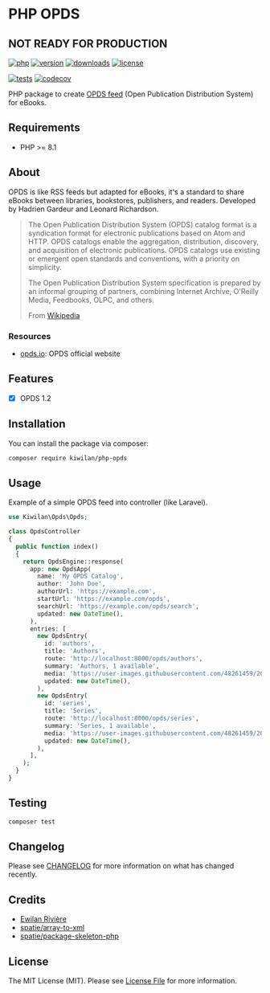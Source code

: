 # PHP OPDS

## NOT READY FOR PRODUCTION

[![php][php-version-src]][php-version-href]
[![version][version-src]][version-href]
[![downloads][downloads-src]][downloads-href]
[![license][license-src]][license-href]

[![tests][tests-src]][tests-href]
[![codecov][codecov-src]][codecov-href]

PHP package to create [OPDS feed](https://opds.io/) (Open Publication Distribution System) for eBooks.

## Requirements

-   PHP >= 8.1

## About

OPDS is like RSS feeds but adapted for eBooks, it's a standard to share eBooks between libraries, bookstores, publishers, and readers. Developed by Hadrien Gardeur and Leonard Richardson.

> The Open Publication Distribution System (OPDS) catalog format is a syndication format for electronic publications based on Atom and HTTP. OPDS catalogs enable the aggregation, distribution, discovery, and acquisition of electronic publications. OPDS catalogs use existing or emergent open standards and conventions, with a priority on simplicity.
>
> The Open Publication Distribution System specification is prepared by an informal grouping of partners, combining Internet Archive, O'Reilly Media, Feedbooks, OLPC, and others.
>
> From [Wikipedia](https://en.wikipedia.org/wiki/Open_Publication_Distribution_System)

### Resources

-   [opds.io](https://opds.io/): OPDS official website

## Features

-   [x] OPDS 1.2

## Installation

You can install the package via composer:

```bash
composer require kiwilan/php-opds
```

## Usage

Example of a simple OPDS feed into controller (like Laravel).

```php
use Kiwilan\Opds\Opds;

class OpdsController
{
  public function index()
  {
    return OpdsEngine::response(
      app: new OpdsApp(
        name: 'My OPDS Catalog',
        author: 'John Doe',
        authorUrl: 'https://example.com',
        startUrl: 'https://example.com/opds',
        searchUrl: 'https://example.com/opds/search',
        updated: new DateTime(),
      ),
      entries: [
        new OpdsEntry(
          id: 'authors',
          title: 'Authors',
          route: 'http://localhost:8000/opds/authors',
          summary: 'Authors, 1 available',
          media: 'https://user-images.githubusercontent.com/48261459/201463225-0a5a084e-df15-4b11-b1d2-40fafd3555cf.svg',
          updated: new DateTime(),
        ),
        new OpdsEntry(
          id: 'series',
          title: 'Series',
          route: 'http://localhost:8000/opds/series',
          summary: 'Series, 1 available',
          media: 'https://user-images.githubusercontent.com/48261459/201463225-0a5a084e-df15-4b11-b1d2-40fafd3555cf.svg',
          updated: new DateTime(),
        ),
      ],
    );
  }
}
```

## Testing

```bash
composer test
```

## Changelog

Please see [CHANGELOG](CHANGELOG.md) for more information on what has changed recently.

## Credits

-   [Ewilan Rivière](https://github.com/ewilan-riviere)
-   [spatie/array-to-xml](https://github.com/spatie/array-to-xml)
-   [spatie/package-skeleton-php](https://github.com/spatie/package-skeleton-php)

## License

The MIT License (MIT). Please see [License File](LICENSE.md) for more information.

[version-src]: https://img.shields.io/packagist/v/kiwilan/php-opds.svg?style=flat-square&colorA=18181B&colorB=777BB4
[version-href]: https://packagist.org/packages/kiwilan/steward-laravel
[php-version-src]: https://img.shields.io/static/v1?style=flat-square&label=PHP&message=v8.1&color=777BB4&logo=php&logoColor=ffffff&labelColor=18181b
[php-version-href]: https://www.php.net/
[downloads-src]: https://img.shields.io/packagist/dt/kiwilan/php-opds.svg?style=flat-square&colorA=18181B&colorB=777BB4
[downloads-href]: https://packagist.org/packages/kiwilan/php-opds
[license-src]: https://img.shields.io/github/license/kiwilan/php-opds.svg?style=flat-square&colorA=18181B&colorB=777BB4
[license-href]: https://github.com/kiwilan/php-opds/blob/main/README.md
[tests-src]: https://img.shields.io/github/actions/workflow/status/kiwilan/php-opds/run-tests.yml?branch=main&label=tests&style=flat-square&colorA=18181B
[tests-href]: https://packagist.org/packages/kiwilan/php-opds
[codecov-src]: https://codecov.io/gh/kiwilan/php-opds/branch/main/graph/badge.svg?token=UFISWRY4QW
[codecov-href]: https://codecov.io/gh/kiwilan/php-opds
